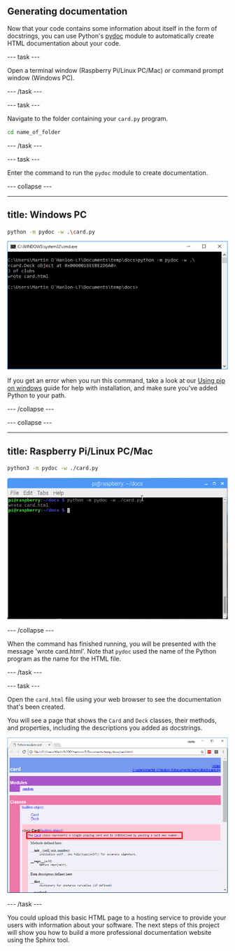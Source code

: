 ## Generating documentation

Now that your code contains some information about itself in the form of docstrings, you can use Python's [pydoc](https://docs.python.org/3/library/pydoc.html) module to automatically create HTML documentation about your code.

--- task ---

Open a terminal window (Raspberry Pi/Linux PC/Mac) or command prompt window (Windows PC).

--- /task ---

--- task ---

Navigate to the folder containing your `card.py` program.

```bash
cd name_of_folder
```

--- /task ---

--- task ---

Enter the command to run the `pydoc` module to create documentation.

--- collapse ---

---
title: Windows PC
---

```bash
python -m pydoc -w .\card.py
```

![windows run pydoc](images/pydoc_windows.PNG)

If you get an error when you run this command, take a look at our [Using pip on windows](https://projects.raspberrypi.org/en/projects/using-pip-on-windows) guide for help with installation, and make sure you've added Python to your path.

--- /collapse ---

--- collapse ---

---
title: Raspberry Pi/Linux PC/Mac
---

```bash
python3 -m pydoc -w ./card.py
```

![linux mac run pydoc](images/pydoc_linux_mac.PNG)

--- /collapse ---

When the command has finished running, you will be presented with the message 'wrote card.html'. Note that `pydoc` used the name of the Python program as the name for the HTML file.

--- /task ---

--- task ---

Open the `card.html` file using your web browser to see the documentation that's been created.

You will see a page that shows the `Card` and `Deck` classes, their methods, and properties, including the descriptions you added as docstrings.

![html documentation](images/pydoc_output_docstring.PNG)

--- /task ---

You could upload this basic HTML page to a hosting service to provide your users with information about your software. The next steps of this project will show you how to build a more professional documentation website using the Sphinx tool.
